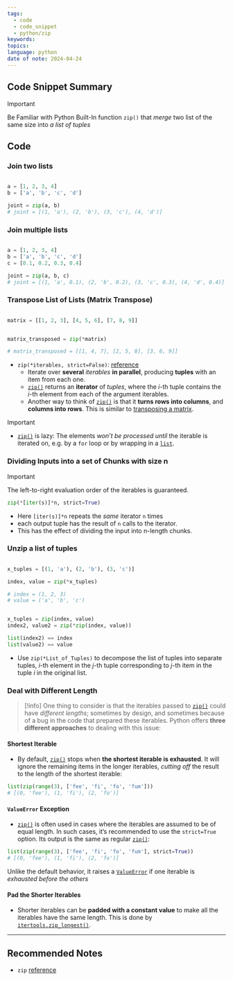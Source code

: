 ```yaml
---
tags:
  - code
  - code_snippet
  - python/zip
keywords: 
topics: 
language: python
date of note: 2024-04-24
---
```


## Code Snippet Summary

>[!important]
>Be Familiar with Python Built-In function `zip()` that *merge* two list of the same size into *a list of tuples*


## Code

### Join two lists

```python

a = [1, 2, 3, 4]
b = ['a', 'b', 'c', 'd']

joint = zip(a, b)
# joint = [(1, 'a'), (2, 'b'), (3, 'c'), (4, 'd')]

```

### Join multiple lists

```python

a = [1, 2, 3, 4]
b = ['a', 'b', 'c', 'd']
c = [0.1, 0.2, 0.3, 0.4]

joint = zip(a, b, c)
# joint = [(1, 'a', 0.1), (2, 'b', 0.2), (3, 'c', 0.3), (4, 'd', 0.4)]

```

### Transpose List of Lists (Matrix Transpose)

```python

matrix = [[1, 2, 3], [4, 5, 6], [7, 8, 9]]


matrix_transposed = zip(*matrix)

# matrix_transposed = [[1, 4, 7], [2, 5, 8], [3, 6, 9]]

```


- `zip(*iterables, strict=False)`: [reference](https://docs.python.org/3/library/functions.html#zip)
	- Iterate over **several** *iterables* **in parallel**, producing **tuples** with an item from each one.
	- [`zip()`](https://docs.python.org/3/library/functions.html#zip "zip") returns an **iterator** of *tuples*, where the _i_-th tuple contains the _i_-th element from each of the argument iterables.
	- Another way to think of [`zip()`](https://docs.python.org/3/library/functions.html#zip "zip") is that it **turns rows into columns**, and **columns into rows**. This is similar to [transposing a matrix](https://en.wikipedia.org/wiki/Transpose).
	


>[!important]
>- [`zip()`](https://docs.python.org/3/library/functions.html#zip "zip") is lazy: The elements *won’t be processed until* the iterable is iterated on, e.g. by a `for` loop or by wrapping in a [`list`](https://docs.python.org/3/library/stdtypes.html#list "list").

### Dividing Inputs into a set of Chunks with size n

>[!important]
>The left-to-right evaluation order of the iterables is guaranteed.

```python
zip(*[iter(s)]*n, strict=True)
```

- Here `[iter(s)]*n` repeats the _same_ iterator `n` times
- each output tuple has the result of `n` calls to the iterator.
- This has the effect of dividing the input into n-length chunks.

### Unzip a list of tuples

```python

x_tuples = [(1, 'a'), (2, 'b'), (3, 'c')]

index, value = zip(*x_tuples)

# index = (1, 2, 3)
# value = ('a', 'b', 'c')


x_tuples = zip(index, value)
index2, value2 = zip(*zip(index, value))

list(index2) == index
list(value2) == value
```

- Use `zip(*List_of_Tuples)` to decompose the list of tuples into separate tuples, *i*-th element in the *j*-th tuple corresponding to *j*-th item in the tuple *i* in the original list.

### Deal with Different Length

>[!info]
>One thing to consider is that the iterables passed to [`zip()`](https://docs.python.org/3/library/functions.html#zip "zip") could have *different lengths*; sometimes by design, and sometimes because of a bug in the code that prepared these iterables. Python offers **three different approaches** to dealing with this issue:

#### Shortest Iterable

- By default, [`zip()`](https://docs.python.org/3/library/functions.html#zip "zip") stops when **the shortest iterable is exhausted**. It will ignore the remaining items in the longer iterables, *cutting off* the result to the length of the shortest iterable:

```python
list(zip(range(3), ['fee', 'fi', 'fo', 'fum']))
# [(0, 'fee'), (1, 'fi'), (2, 'fo')]
```

#### `ValueError` Exception

- [`zip()`](https://docs.python.org/3/library/functions.html#zip "zip") is often used in cases where the iterables are assumed to be of equal length. In such cases, it’s recommended to use the `strict=True` option. Its output is the same as regular [`zip()`](https://docs.python.org/3/library/functions.html#zip "zip"):

```python
list(zip(range(3), ['fee', 'fi', 'fo', 'fum'], strict=True))
# [(0, 'fee'), (1, 'fi'), (2, 'fo')]
```

Unlike the default behavior, it raises a [`ValueError`](https://docs.python.org/3/library/exceptions.html#ValueError "ValueError") if one iterable is *exhausted before the others*

#### Pad the Shorter Iterables

- Shorter iterables can be **padded with a constant value** to make all the iterables have the same length. This is done by [`itertools.zip_longest()`](https://docs.python.org/3/library/itertools.html#itertools.zip_longest "itertools.zip_longest").


-----------
##  Recommended Notes

- `zip` [reference](https://docs.python.org/3/library/functions.html#zip)